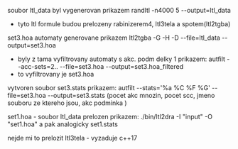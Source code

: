 soubor ltl_data byl vygenerovan prikazem randltl -n4000 5 --output=ltl_data
- tyto ltl formule budou prelozeny rabinizerem4, ltl3tela a spotem(ltl2tgba)

set3.hoa automaty generovane prikazem ltl2tgba -G -H -D --file=ltl_data --output=set3.hoa
- byly z tama vyfiltrovany automaty s akc. podm delky 1 prikazem:
autfilt --acc-sets=2.. --file=set3.hoa --output=set3.hoa_filtered
- to vyfiltrovany je set3.hoa

vytvoren soubor set3.stats prikazem: 
autfilt --stats='%a %C %F %G' --file=set3.hoa --output=set3.stats
(pocet akc mnozin, pocet scc, jmeno souboru ze ktereho jsou, akc podminka )


set1.hoa - soubor ltl_data prelozen prikazem:
./bin/ltl2dra -I "input" -O "set1.hoa"
a pak analogicky set1.stats


nejde mi to prelozit ltl3tela - vyzaduje c++17
